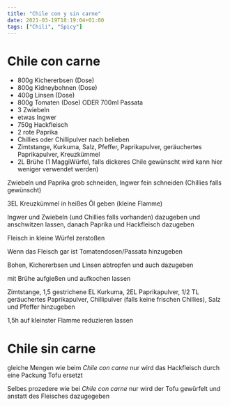```yaml
---
title: "Chile con y sin carne"
date: 2021-03-19T18:19:04+01:00
tags: ["Chili", "Spicy"]
---
```

Chile con carne
============

- 800g Kichererbsen (Dose)
- 800g Kidneybohnen (Dose)
- 400g Linsen (Dose)
- 800g Tomaten (Dose) ODER 700ml Passata
- 3 Zwiebeln
- etwas Ingwer
- 750g Hackfleisch
- 2 rote Paprika
- Chillies oder Chillipulver nach belieben
- Zimtstange, Kurkuma, Salz, Pfeffer, Paprikapulver, geräuchertes Paprikapulver, Kreuzkümmel
- 2L Brühe (1 MaggiWürfel, falls dickeres Chile gewünscht wird kann hier weniger verwendet werden)

Zwiebeln und Paprika grob schneiden, Ingwer fein schneiden (Chillies falls gewünscht)

3EL Kreuzkümmel in heißes Öl geben (kleine Flamme)

Ingwer und Zwiebeln (und Chillies falls vorhanden) dazugeben und anschwitzen lassen, danach Paprika und Hackfleisch dazugeben

Fleisch in kleine Würfel zerstoßen

Wenn das Fleisch gar ist Tomatendosen/Passata hinzugeben

Bohen, Kichererbsen und Linsen abtropfen und auch dazugeben

mit Brühe aufgießen und aufkochen lassen

Zimtstange, 1,5 gestrichene EL Kurkuma, 2EL Paprikapulver, 1/2 TL geräuchertes Paprikapulver, Chillipulver (falls keine frischen Chillies), Salz und Pfeffer hinzugeben 

1,5h auf kleinster Flamme reduzieren lassen

Chile sin carne
============ 

gleiche Mengen wie beim *Chile con carne* nur wird das Hackfleisch durch eine Packung Tofu ersetzt

Selbes prozedere wie bei *Chile con carne* nur wird der Tofu gewürfelt und anstatt des Fleisches dazugegeben

 
